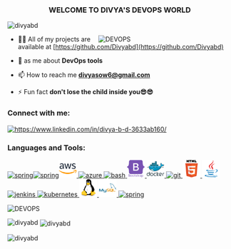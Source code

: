 <h3 align="center">WELCOME TO DIVYA'S DEVOPS WORLD</h3>

<p align="left"> <img src="https://komarev.com/ghpvc/?username=divyabd&label=Profile%20views&color=0e75b6&style=flat" alt="divyabd" /> </p>

<img align="right" alt="DEVOPS" width="300" src="https://cdn.dribbble.com/users/926537/screenshots/4502902/dev-ops-gif-dr.gif">

- 👨‍💻 All of my projects are available at [https://github.com/Divyabd](https://github.com/Divyabd)

- 💬 as me about **DevOps tools**

- 📫 How to reach me **divyasow6@gmail.com**

- ⚡ Fun fact **don't lose the child inside you😎😎**

<h3 align="left">Connect with me:</h3>
<p align="left">
<a href="https://linkedin.com/in/https://www.linkedin.com/in/divya-b-d-3633ab160/" target="blank"><img align="center" src="https://raw.githubusercontent.com/rahuldkjain/github-profile-readme-generator/master/src/images/icons/Social/linked-in-alt.svg" alt="https://www.linkedin.com/in/divya-b-d-3633ab160/" height="30" width="40" /></a>
</p>

<h3 align="left">Languages and Tools:</h3>
<p align="left"> <a href="https://aws.amazon.com" target="_blank" rel="noreferrer"> <img src="https://opensenselabs.com/sites/default/files/inline-images/terraform.png" alt="spring" width="40" height="40"/><img src="https://th.bing.com/th/id/OIP.NSwyF8PT8DI6I5VpPyAQFgHaDQ?pid=ImgDet&rs=1" alt="spring" width="40" height="40"/><img src="https://raw.githubusercontent.com/devicons/devicon/master/icons/amazonwebservices/amazonwebservices-original-wordmark.svg" alt="aws" width="40" height="40"/> </a> <a href="https://azure.microsoft.com/en-in/" target="_blank" rel="noreferrer"> <img src="https://www.vectorlogo.zone/logos/microsoft_azure/microsoft_azure-icon.svg" alt="azure" width="40" height="40"/> </a> <a href="https://www.gnu.org/software/bash/" target="_blank" rel="noreferrer"> <img src="https://www.vectorlogo.zone/logos/gnu_bash/gnu_bash-icon.svg" alt="bash" width="40" height="40"/> </a> <a href="https://getbootstrap.com" target="_blank" rel="noreferrer"> <img src="https://raw.githubusercontent.com/devicons/devicon/master/icons/bootstrap/bootstrap-plain-wordmark.svg" alt="bootstrap" width="40" height="40"/> </a> <a href="https://www.docker.com/" target="_blank" rel="noreferrer"> <img src="https://raw.githubusercontent.com/devicons/devicon/master/icons/docker/docker-original-wordmark.svg" alt="docker" width="40" height="40"/> </a> <a href="https://git-scm.com/" target="_blank" rel="noreferrer"> <img src="https://www.vectorlogo.zone/logos/git-scm/git-scm-icon.svg" alt="git" width="40" height="40"/> </a> <a href="https://www.w3.org/html/" target="_blank" rel="noreferrer"> <img src="https://raw.githubusercontent.com/devicons/devicon/master/icons/html5/html5-original-wordmark.svg" alt="html5" width="40" height="40"/> </a> <a href="https://www.java.com" target="_blank" rel="noreferrer"> <img src="https://raw.githubusercontent.com/devicons/devicon/master/icons/java/java-original.svg" alt="java" width="40" height="40"/> </a> <a href="https://www.jenkins.io" target="_blank" rel="noreferrer"> <img src="https://www.vectorlogo.zone/logos/jenkins/jenkins-icon.svg" alt="jenkins" width="40" height="40"/> </a> <a href="https://kubernetes.io" target="_blank" rel="noreferrer"> <img src="https://www.vectorlogo.zone/logos/kubernetes/kubernetes-icon.svg" alt="kubernetes" width="40" height="40"/> </a> <a href="https://www.linux.org/" target="_blank" rel="noreferrer"> <img src="https://raw.githubusercontent.com/devicons/devicon/master/icons/linux/linux-original.svg" alt="linux" width="40" height="40"/> </a> <a href="https://www.mysql.com/" target="_blank" rel="noreferrer"> <img src="https://raw.githubusercontent.com/devicons/devicon/master/icons/mysql/mysql-original-wordmark.svg" alt="mysql" width="40" height="40"/> </a> <a href="https://spring.io/" target="_blank" rel="noreferrer"> <img src="https://www.vectorlogo.zone/logos/springio/springio-icon.svg" alt="spring" width="40" height="40"/> </a> </p>

<p><img align="center" alt="DEVOPS" width="100" src="https://i.pinimg.com/originals/f0/2f/c3/f02fc3aed73d467bcd5a9acd046b45da.gif"></p>


<p><img align="left" src="https://github-readme-stats.vercel.app/api/top-langs?username=divyabd&show_icons=true&locale=en&layout=compact" alt="divyabd" /></p>

<p>&nbsp;<img align="center" src="https://github-readme-stats.vercel.app/api?username=divyabd&show_icons=true&locale=en" alt="divyabd" /></p>

<p><img align="center" src="https://github-readme-streak-stats.herokuapp.com/?user=divyabd&" alt="divyabd" /></p>
